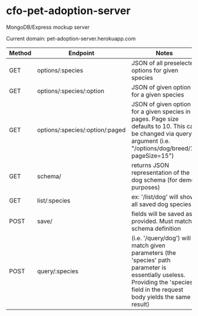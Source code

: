 # cfo-pet-adoption-server
MongoDB/Express mockup server

Current domain: pet-adoption-server.herokuapp.com

Method  | Endpoint                          | Notes
--------| --------------------------------- | ----------------------------------------------------------------
GET     | options/:species                  | JSON of all preselected options for given species
GET     | options/:species/:option          | JSON of given option for a given species
GET     | options/:species/:option/:paged   | JSON of given option for a given species in pages. Page size defaults to 10. This can be changed via query argument (i.e. "/options/dog/breed/1?pageSize=15")
GET     | schema/                           | returns JSON representation of the dog schema (for demo purposes)
GET     | list/:species                     | ex: '/list/dog' will show all saved dog species
POST    | save/                             | fields will be saved as provided. Must match schema definition
POST    | query/:species                    | (i.e. '/query/dog') will match given parameters (the 'species' path parameter is essentially useless. Providing the 'species' field in the request body yields the same result)
